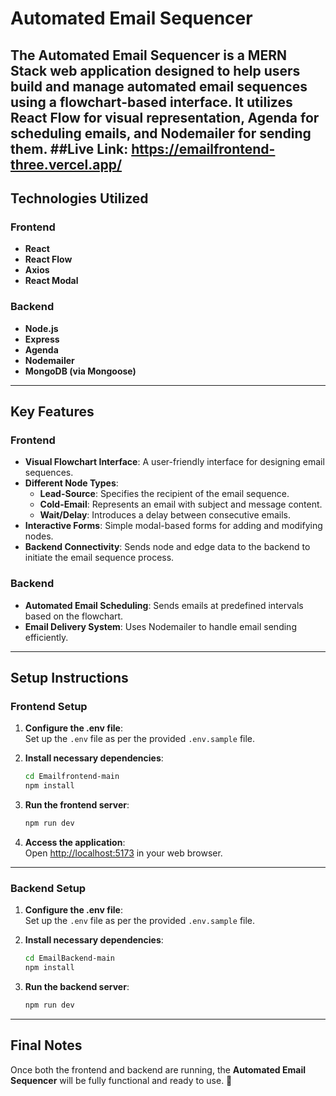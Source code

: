 # Automated Email Sequencer

The **Automated Email Sequencer** is a MERN Stack web application designed to help users build and manage automated email sequences using a flowchart-based interface. It utilizes **React Flow** for visual representation, **Agenda** for scheduling emails, and **Nodemailer** for sending them.
##Live Link: https://emailfrontend-three.vercel.app/
---

## Technologies Utilized

### Frontend
- **React**
- **React Flow**
- **Axios**
- **React Modal**

### Backend
- **Node.js**
- **Express**
- **Agenda**
- **Nodemailer**
- **MongoDB (via Mongoose)**

---

## Key Features

### Frontend
- **Visual Flowchart Interface**: A user-friendly interface for designing email sequences.
- **Different Node Types**:
  - **Lead-Source**: Specifies the recipient of the email sequence.
  - **Cold-Email**: Represents an email with subject and message content.
  - **Wait/Delay**: Introduces a delay between consecutive emails.
- **Interactive Forms**: Simple modal-based forms for adding and modifying nodes.
- **Backend Connectivity**: Sends node and edge data to the backend to initiate the email sequence process.

### Backend
- **Automated Email Scheduling**: Sends emails at predefined intervals based on the flowchart.
- **Email Delivery System**: Uses Nodemailer to handle email sending efficiently.

---

## Setup Instructions

### Frontend Setup

1. **Configure the .env file**:  
   Set up the `.env` file as per the provided `.env.sample` file.

2. **Install necessary dependencies**:

    ```bash
    cd Emailfrontend-main
    npm install
    ```

3. **Run the frontend server**:

    ```bash
    npm run dev
    ```

4. **Access the application**:  
   Open [http://localhost:5173](http://localhost:5173) in your web browser.

---

### Backend Setup

1. **Configure the .env file**:  
   Set up the `.env` file as per the provided `.env.sample` file.

2. **Install necessary dependencies**:

    ```bash
    cd EmailBackend-main
    npm install
    ```

3. **Run the backend server**:

    ```bash
    npm run dev
    ```

---

## Final Notes

Once both the frontend and backend are running, the **Automated Email Sequencer** will be fully functional and ready to use. 🚀
